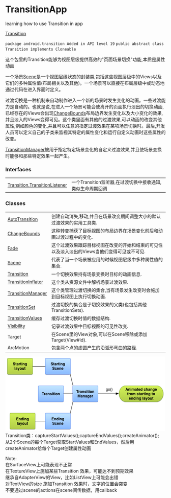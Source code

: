 # TransitionApp
learning how to use Transition in app

[Transition](http://www.android-doc.com/reference/android/transition/package-summary.html)

`package android.transition Added in API level 19`
`public abstract class Transition implements Cloneable`

这个包里的Transition能够为视图层级提供高效的"页面场景切换"功能,本质是属性动画

一个场景[Scene](http://www.android-doc.com/reference/android/transition/Scene.html)是一个视图层级状态的封装类,包括这些视图层级中的Views以及它们的多种属性值(布局相关以及其他)。一个场景可以直接在布局层级中或动态地通过代码在进入界面时定义。

过渡切换是一种机制来自动制作进入一个新的场景时发生变化的动画。一些过渡能力是自动的。也就是说,在进入一个场景可能会使离开的页面执行淡出的切换动画,已经存在的Views会出现[ChangeBounds](http://www.android-doc.com/reference/android/transition/ChangeBounds.html)布局边界发生变化以及大小变化的效果,并且淡入的Views变得可见。这个类里面有其他的过渡效果,可以动画的改变其他属性,例如颜色的变化,并且可以任意的指定过渡效果在某项场景切换时。最后,开发人员可以定义自己的子类来监视其特定的属性变化和运行自定义动画时这些属性的改变。

[TransitionManager](http://www.android-doc.com/reference/android/transition/TransitionManager.html)被用于指定特定场景变化的自定义过渡效果,并且使场景变换时能够和那些特定效果一起产生。

### Interfaces
<table>
    <tr>
        <td><a href="http://www.android-doc.com/reference/android/transition/Transition.TransitionListener.html">Transition.TransitionListener</a></td>
        <td>一个Transition监听器,在过渡切换中接收通知,类似生命周期回调</td>
    </tr>
</table>

### Classes
<table>
        <tr>
            <td><a href="http://www.android-doc.com/reference/android/transition/AutoTransition.html">AutoTransition</a></td>
            <td>创建自动消失,移动,并且在场景改变期间调整大小的默认过渡效果的实用工具类.&nbsp;</td>
        </tr>
        <tr>
            <td><a href="http://www.android-doc.com/reference/android/transition/ChangeBounds.html">ChangeBounds</a></td>
            <td>这种转变捕获了目标视图的布局边界在场景变化前后和动画过渡过程中的变化.&nbsp;</td>
        </tr>
        <tr>
            <td><a href="http://www.android-doc.com/reference/android/transition/Fade.html">Fade</a></td>
            <td>这个过渡效果跟踪目标视图在改变的开始和结束的可见性以及淡入淡出的Views当他们变得可见或不可见.&nbsp;</td>
        </tr>
        <tr>
            <td><a href="http://www.android-doc.com/reference/android/transition/Scene.html">Scene</a></td>
            <td>代表了当一个场景被应用的时候视图层级中多种属性值的集合.&nbsp;</td>
        </tr>
        <tr>
            <td><a href="http://www.android-doc.com/reference/android/transition/Transition.html">Transition</a></td>
            <td>一个切换效果持有场景变换时目标的动画信息.&nbsp;</td>
        </tr>
        <tr>
            <td><a href="http://www.android-doc.com/reference/android/transition/TransitionInflater.html">TransitionInflater</a></td>
            <td>这个类从资源文件中解析场景过渡效果.&nbsp;</td>
        </tr>
        <tr>
            <td><a href="http://www.android-doc.com/reference/android/transition/TransitionManager.html">TransitionManager</a></td>
            <td>这个类管理过渡切换的集合,当有场景发生改变时会施加到目标视图上执行切换动画.&nbsp;</td>
        </tr>
        <tr>
            <td><a href="http://www.android-doc.com/reference/android/transition/TransitionSet.html">TransitionSet</a></td>
            <td>过渡切换的集合是子切换效果的父类(也包括其他TransitionSets).&nbsp;</td>
        </tr>
        <tr>
            <td><a href="http://www.android-doc.com/reference/android/transition/TransitionValues.html">TransitionValues</a></td>
            <td>缓存过渡切换时值的数据结构.&nbsp;</td>
        </tr>
        <tr>
            <td><a href="http://www.android-doc.com/reference/android/transition/Visibility.html">Visibility</a></td>
            <td>记录过渡效果中目标视图的可见性改变.&nbsp;</td>
        </tr>
        <tr>
            <td>Target</td>
            <td>在Scene里的View对象,可以在Scene移除或添加Target(View#id).&nbsp;</td>
        </tr>
        <tr>
            <td>ArcMotion</td>
            <td>包含两个点的虚圆产生的沿弧形弯曲的路径.&nbsp;</td>
        </tr>
  </table>

![img](https://github.com/willkernel/TransitionApp/blob/master/pngs/flow.png)<br>
Transition类：captureStartValues();captureEndValues();createAnimator();<br>
从2个Scene的每个Target获取StartValues和EndValues，然后用createAnimator给每个Target创建属性动画<br>

Note:<br>
在SurfaceView上可能表现不正常<br>
在TextureView上施加某些Transition 效果，可能达不到预期效果<br>
继承自AdapterView的View，比如ListView上可能会出错<br>
对TextView的size 施加Transition 效果时，文字的位置会突变<br>
不要通过scene的actions在scene间传数据，用callback<br>
